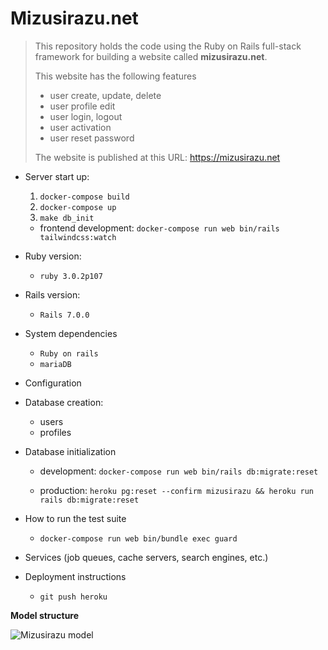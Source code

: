 # Mizusirazu.net

> This repository holds the code using the Ruby on Rails full-stack framework for building a website called **mizusirazu.net**.
>
> This website has the following features
>
> - user create, update, delete
> - user profile edit
> - user login, logout
> - user activation
> - user reset password
>
> The website is published at this URL: https://mizusirazu.net

- Server start up:
  1. `docker-compose build`
  2. `docker-compose up`
  3. `make db_init`
  -  frontend development:
      `docker-compose run web bin/rails tailwindcss:watch`
  
- Ruby version:
  -  `ruby 3.0.2p107`
  
- Rails version:
  -  `Rails 7.0.0`
  
- System dependencies
  - `Ruby on rails`
  - `mariaDB`
  
- Configuration

- Database creation:
  - users
  - profiles
  
- Database initialization
  - development: `docker-compose run web bin/rails db:migrate:reset`

  - production: `heroku pg:reset --confirm mizusirazu && heroku run rails db:migrate:reset`
  
- How to run the test suite
  - `docker-compose run web bin/bundle exec guard`
  
- Services (job queues, cache servers, search engines, etc.)

- Deployment instructions
  - `git push heroku`

**Model structure**

![Mizusirazu model](https://raw.githubusercontent.com/shinzanmono/mizusirazu.net/f7c21e15e0caaa0f371413dc1c84b73604f92006/doc/images/model-structure.drawio.svg)
